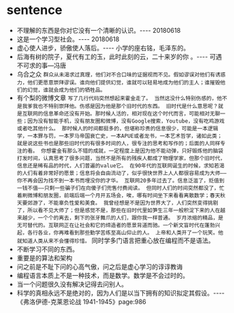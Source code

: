 # sentence

- 不理解的东西是你对它没有一个清晰的认识。---- 20180618
- 这是一个学习型社会。---- 20180618
- 虚心使人进步，骄傲使人落后。---- 小学的座右铭，毛泽东的。
- 后海有树的院子，夏代有工的玉，此时此刻的云，二十来岁的你 。---- 可遇不可求的事—冯唐
- 乌合之众
`群众从未渴求过真理，他们对不合口味的证据视而不见。假如谬误对他们有诱惑力，他们更愿意崇拜谬误。谁向他们提供幻觉，谁就可以轻易地成为他们的主人；谁摧毁他们的幻觉，谁就会成为他们的牺牲品。`​
- 有个梨的微博文章
`写了几行代码突然想起来霍金走了。
当然这没什么特别伤感的，他不是我爹我也不特别崇拜他。伤感是因为他是那个旧时代的东西。
旧时代是什么意思呢？就是互联网的信息革命还没有开始。那时候人活的，相对现在这个时代而言，可能相对无聊一些；因为没有智能手机，没有朋友圈和微博，没有Google搜索，Youtube，没有吃鸡游戏或者吃其他什么。
那时候人的时间都挺多的，但堪称珍贵的信息很少，可能是一本逻辑学，一本罪与罚，一本罗马帝国衰亡史，一本APUE或者龙书，一本艺术哲学，诸如此类；就是说这些书也是那些旧时代的有很多时间的人，很专注的思考和写作的；后面的人同样专注的看。
你想霍金有那么不错的成就，一定程度上是因为他不能动弹，只好锻炼他的脑袋打发时间，认真思考了很多问题，当然不是所有的残疾人都成了物理学家，但那个旧时代，信息还是稀有品的时代，人们普遍的value它。
在90年代的互联网诞生的时候，求知若渴的人们有着非常好的愿景；信息将会自由流动了，似乎很快世界上人人都很容易成为大师——你不再会因为找不到一本书而埋没你的才华。
互联网20多年过去了。信息泛滥了，贬值到一钱不值——只剩一些骗子们在向傻子们兜售付费阅读。
但同时人们的时间突然都没了，忙着刷微博和朋友圈，前端后端一个月开五场会，唉，哪有时间坐下来看看离散数学；春天秋天要郊游了，不能辜负性爱和美食。
我曾经想是不是因为世界大了，人们突然变得挑剔了，所以看不见大师了；但是感觉不是，那些在旧时代里如笋生三年一般积淀下来的人在越来越少，一个个的离去，剩下的张牙舞爪的人们，跟你我一样普通。
岁月浓缩的精品，是无可替代的。互联网正在让社会和它的缔造者的愿景背道而驰。一个新文盲时代在蓬勃兴起，各行各业，你再难看到那些勤学苦练至高山仰止的人。
上帝和人类开了一个玩笑。他就知道人类从来不会懂得珍惜。`
同时学多门语言把重心放在编程而不是语法。
- 不断学习不同的东西。
- 重要是的算法和架构
- 问之前是不耻下问的心高气傲，问之后是虚心学习的谆谆教诲
- 编程语言本质上不是一种技术，而是数学。数学是不会过时的。
- 当一个问题很久没有解决记得去问别人。
- 科学的真相永远不是绝对的，因为人们是以当下拥有的知识拟定其假设。----《弗洛伊德-克莱恩论战 1941-1945》page:986